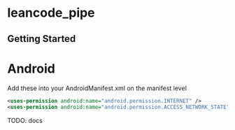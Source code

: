 # leancode_pipe

## Getting Started

# Android

Add these into your AndroidManifest.xml on the manifest level

```xml
<uses-permission android:name="android.permission.INTERNET" />
<uses-permission android:name="android.permission.ACCESS_NETWORK_STATE" />
```

TODO: docs
